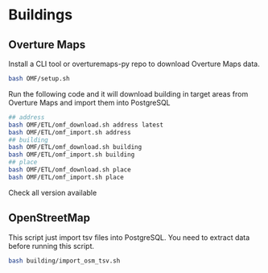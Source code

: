 # Buildings

## Overture Maps

Install a CLI tool or overturemaps-py repo to download Overture Maps data.

```sh
bash OMF/setup.sh
```

Run the following code and it will download building in target areas from Overture Maps and import them into PostgreSQL

```sh
## address
bash OMF/ETL/omf_download.sh address latest
bash OMF/ETL/omf_import.sh address
## building
bash OMF/ETL/omf_download.sh building 
bash OMF/ETL/omf_import.sh building
## place
bash OMF/ETL/omf_download.sh place
bash OMF/ETL/omf_import.sh place
```

Check all version available 

## OpenStreetMap

This script just import tsv files into PostgreSQL.
You need to extract data before running this script.

```sh
bash building/import_osm_tsv.sh
```
